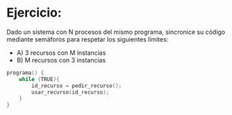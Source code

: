# Ejercicio:

­Dado un sistema con N procesos del mismo programa, sincronice su código mediante semáforos para respetar los siguientes límites:

- A) 3 recursos con M instancias
- B) M recursos con 3 instancias

```C
programa() {
    while (TRUE){
        id_recurso = pedir_recurso();
        usar_recurso(id_recurso);
    }
}
```

